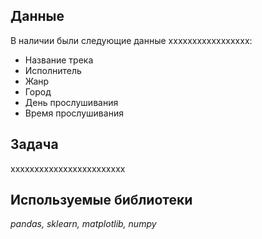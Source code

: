 ## Данные

В наличии были следующие данные xxxxxxxxxxxxxxxxx:
- Название трека
- Исполнитель
- Жанр
- Город
- День прослушивания
- Время прослушивания

## Задача

xxxxxxxxxxxxxxxxxxxxxxxx
## Используемые библиотеки
*pandas, sklearn, matplotlib, numpy*
